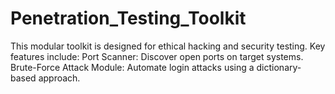 # Penetration_Testing_Toolkit
This modular toolkit is designed for ethical hacking and security testing. Key features include:  Port Scanner: Discover open ports on target systems.  Brute-Force Attack Module: Automate login attacks using a dictionary-based approach.
